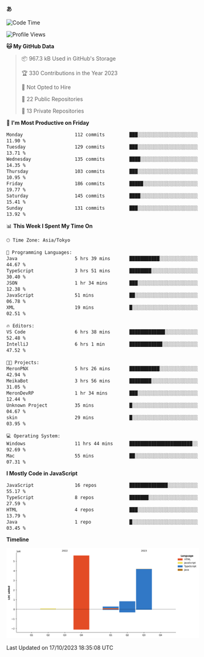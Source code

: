 #### あ

<!--START_SECTION:waka-->
![Code Time](http://img.shields.io/badge/Code%20Time-540%20hrs%2034%20mins-blue)

![Profile Views](http://img.shields.io/badge/Profile%20Views-89-blue)

**🐱 My GitHub Data** 

> 📦 967.3 kB Used in GitHub's Storage 
 > 
> 🏆 330 Contributions in the Year 2023
 > 
> 🚫 Not Opted to Hire
 > 
> 📜 22 Public Repositories 
 > 
> 🔑 13 Private Repositories 
 > 
📅 **I'm Most Productive on Friday** 

```text
Monday                   112 commits         ███░░░░░░░░░░░░░░░░░░░░░░   11.90 % 
Tuesday                  129 commits         ███░░░░░░░░░░░░░░░░░░░░░░   13.71 % 
Wednesday                135 commits         ████░░░░░░░░░░░░░░░░░░░░░   14.35 % 
Thursday                 103 commits         ███░░░░░░░░░░░░░░░░░░░░░░   10.95 % 
Friday                   186 commits         █████░░░░░░░░░░░░░░░░░░░░   19.77 % 
Saturday                 145 commits         ████░░░░░░░░░░░░░░░░░░░░░   15.41 % 
Sunday                   131 commits         ███░░░░░░░░░░░░░░░░░░░░░░   13.92 % 
```


📊 **This Week I Spent My Time On** 

```text
🕑︎ Time Zone: Asia/Tokyo

💬 Programming Languages: 
Java                     5 hrs 39 mins       ███████████░░░░░░░░░░░░░░   44.67 % 
TypeScript               3 hrs 51 mins       ████████░░░░░░░░░░░░░░░░░   30.40 % 
JSON                     1 hr 34 mins        ███░░░░░░░░░░░░░░░░░░░░░░   12.38 % 
JavaScript               51 mins             ██░░░░░░░░░░░░░░░░░░░░░░░   06.78 % 
XML                      19 mins             █░░░░░░░░░░░░░░░░░░░░░░░░   02.51 % 

🔥 Editors: 
VS Code                  6 hrs 38 mins       █████████████░░░░░░░░░░░░   52.48 % 
IntelliJ                 6 hrs 1 min         ████████████░░░░░░░░░░░░░   47.52 % 

🐱‍💻 Projects: 
MeronPNX                 5 hrs 26 mins       ███████████░░░░░░░░░░░░░░   42.94 % 
MeikaBot                 3 hrs 56 mins       ████████░░░░░░░░░░░░░░░░░   31.05 % 
MeronDevRP               1 hr 34 mins        ███░░░░░░░░░░░░░░░░░░░░░░   12.44 % 
Unknown Project          35 mins             █░░░░░░░░░░░░░░░░░░░░░░░░   04.67 % 
skin                     29 mins             █░░░░░░░░░░░░░░░░░░░░░░░░   03.95 % 

💻 Operating System: 
Windows                  11 hrs 44 mins      ███████████████████████░░   92.69 % 
Mac                      55 mins             ██░░░░░░░░░░░░░░░░░░░░░░░   07.31 % 
```

**I Mostly Code in JavaScript** 

```text
JavaScript               16 repos            ██████████████░░░░░░░░░░░   55.17 % 
TypeScript               8 repos             ███████░░░░░░░░░░░░░░░░░░   27.59 % 
HTML                     4 repos             ███░░░░░░░░░░░░░░░░░░░░░░   13.79 % 
Java                     1 repo              █░░░░░░░░░░░░░░░░░░░░░░░░   03.45 % 
```



**Timeline**

![Lines of Code chart](https://raw.githubusercontent.com/arutaka1220/arutaka1220/main/assets/bar_graph.png)


 Last Updated on 17/10/2023 18:35:08 UTC
<!--END_SECTION:waka-->
